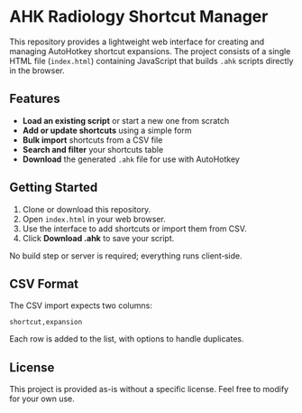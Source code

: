 # AHK Radiology Shortcut Manager

This repository provides a lightweight web interface for creating and managing AutoHotkey shortcut expansions.
The project consists of a single HTML file (`index.html`) containing JavaScript that builds `.ahk` scripts directly in the browser.

## Features
- **Load an existing script** or start a new one from scratch
- **Add or update shortcuts** using a simple form
- **Bulk import** shortcuts from a CSV file
- **Search and filter** your shortcuts table
- **Download** the generated `.ahk` file for use with AutoHotkey

## Getting Started
1. Clone or download this repository.
2. Open `index.html` in your web browser.
3. Use the interface to add shortcuts or import them from CSV.
4. Click **Download .ahk** to save your script.

No build step or server is required; everything runs client‑side.

## CSV Format
The CSV import expects two columns:

```
shortcut,expansion
```

Each row is added to the list, with options to handle duplicates.

## License
This project is provided as-is without a specific license. Feel free to modify for your own use.
